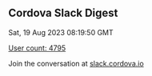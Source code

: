 ## Cordova Slack Digest
Sat, 19 Aug 2023 08:19:50 GMT

[User count: 4795](https://cordova.slack.com/)


Join the conversation at [slack.cordova.io](http://slack.cordova.io/)
